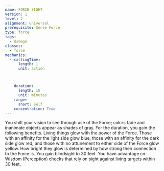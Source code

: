 ```yaml
---
name: FORCE SIGHT
version: 1
level: 2
alignment: universal
prerequisite: Sense Force
type: force
tags:
  - damage
classes:
  - force
mechanics:
  - castingTime:
      length: 1
      unit: action



    duration:
      length: 10
      unit: minutes
    range:
      short: Self
    concentration: True
---
```

You shift your vision to see through use of the Force;
colors fade and inanimate objects appear as shades of
gray. For the duration, you gain the following benefits.
Living things glow with the power of the Force. Those
with an affinity for the light side glow blue, those with
an affinity for the dark side glow red, and those with no
attunement to either side of the Force glow yellow.
How bright they glow is determined by how strong
their connection to the Force is.
You gain blindsight to 30 feet.
You have advantage on Wisdom (Perception) checks
that rely on sight against living targets within 30 feet.

    